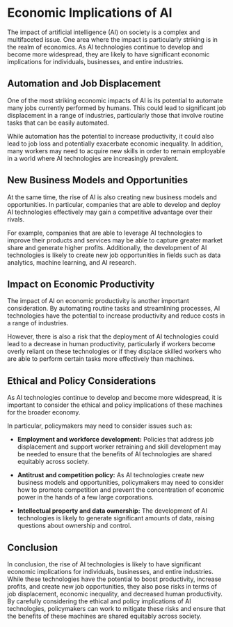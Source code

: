 Economic Implications of AI
===============================================================

The impact of artificial intelligence (AI) on society is a complex and multifaceted issue. One area where the impact is particularly striking is in the realm of economics. As AI technologies continue to develop and become more widespread, they are likely to have significant economic implications for individuals, businesses, and entire industries.

Automation and Job Displacement
-------------------------------

One of the most striking economic impacts of AI is its potential to automate many jobs currently performed by humans. This could lead to significant job displacement in a range of industries, particularly those that involve routine tasks that can be easily automated.

While automation has the potential to increase productivity, it could also lead to job loss and potentially exacerbate economic inequality. In addition, many workers may need to acquire new skills in order to remain employable in a world where AI technologies are increasingly prevalent.

New Business Models and Opportunities
-------------------------------------

At the same time, the rise of AI is also creating new business models and opportunities. In particular, companies that are able to develop and deploy AI technologies effectively may gain a competitive advantage over their rivals.

For example, companies that are able to leverage AI technologies to improve their products and services may be able to capture greater market share and generate higher profits. Additionally, the development of AI technologies is likely to create new job opportunities in fields such as data analytics, machine learning, and AI research.

Impact on Economic Productivity
-------------------------------

The impact of AI on economic productivity is another important consideration. By automating routine tasks and streamlining processes, AI technologies have the potential to increase productivity and reduce costs in a range of industries.

However, there is also a risk that the deployment of AI technologies could lead to a decrease in human productivity, particularly if workers become overly reliant on these technologies or if they displace skilled workers who are able to perform certain tasks more effectively than machines.

Ethical and Policy Considerations
---------------------------------

As AI technologies continue to develop and become more widespread, it is important to consider the ethical and policy implications of these machines for the broader economy.

In particular, policymakers may need to consider issues such as:

* **Employment and workforce development:** Policies that address job displacement and support worker retraining and skill development may be needed to ensure that the benefits of AI technologies are shared equitably across society.

* **Antitrust and competition policy:** As AI technologies create new business models and opportunities, policymakers may need to consider how to promote competition and prevent the concentration of economic power in the hands of a few large corporations.

* **Intellectual property and data ownership:** The development of AI technologies is likely to generate significant amounts of data, raising questions about ownership and control.

Conclusion
----------

In conclusion, the rise of AI technologies is likely to have significant economic implications for individuals, businesses, and entire industries. While these technologies have the potential to boost productivity, increase profits, and create new job opportunities, they also pose risks in terms of job displacement, economic inequality, and decreased human productivity. By carefully considering the ethical and policy implications of AI technologies, policymakers can work to mitigate these risks and ensure that the benefits of these machines are shared equitably across society.

